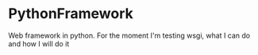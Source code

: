 # PythonFramework
Web framework in python.
For the moment I'm testing wsgi, what I can do and how I will do it
